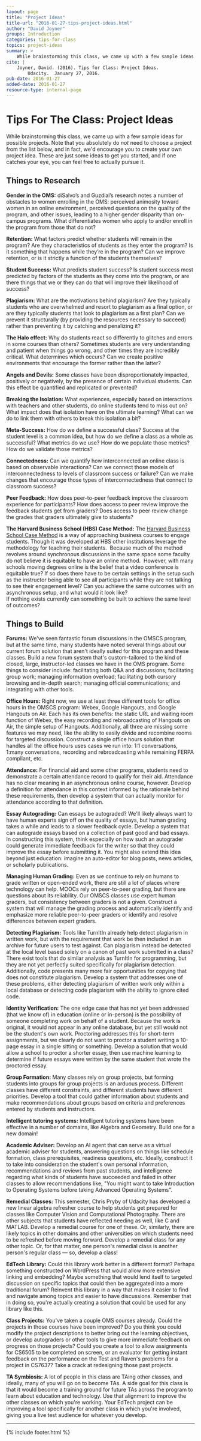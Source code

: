 ```yaml
---
layout: page
title: "Project Ideas"
title-url: "2016-01-27-tips-project-ideas.html"
author: "David Joyner"
groups: Introduction
categories: tips-for-class
topics: project-ideas
summary: >
    While brainstorming this class, we came up with a few sample ideas for possible projects. Note that you absolutely do not need to choose a project from the list below, and in fact, we'd encourage you to create your own project idea. These are just some ideas to get you started, and if one catches your eye, you can feel free to actually pursue it.
cite: |
    Joyner, David. (2016). Tips for Class: Project Ideas.
        Udacity.  January 27, 2016.
pub-date: 2016-01-27
added-date: 2016-01-27
resource-type: internal-page
---
```

# Tips For The Class: Project Ideas

While brainstorming this class, we came up with a few sample ideas for possible projects.
Note that you absolutely do _not_ need to choose a project from the list below,
and in fact, we'd encourage you to create your own project idea. These are just some ideas to get you started, and if one catches your eye, you can feel free to actually pursue it.

## Things to Research

__Gender in the OMS:__ diSalvo’s and Guzdial’s research notes a number of obstacles
to women enrolling in the OMS: perceived animosity toward women in an online
environment, perceived questions on the quality of the program, and other issues,
leading to a higher gender disparity than on-campus programs. What differentiates
women who apply to and/or enroll in the program from those that do not?

__Retention:__ What factors predict whether students will remain in the program?
Are they characteristics of students as they enter the program? Is it something
that happens while they’re in the program? Can we improve retention, or is it
strictly a function of the students themselves?

__Student Success:__ What predicts student success? Is student success most
predicted by factors of the students as they come into the program, or are
there things that we or they can do that will improve their likelihood of success?

__Plagiarism:__ What are the motivations behind plagiarism? Are they typically
students who are overwhelmed and resort to plagiarism as a final option, or are
they typically students that look to plagiarism as a first plan? Can we prevent
it structurally (by providing the resources necessary to succeed) rather than
preventing it by catching and penalizing it?

__The Halo effect:__ Why do students react so differently to glitches and errors
in some courses than others? Sometimes students are very understanding and patient
when things go wrong, and other times they are incredibly critical. What determines
which occurs? Can we create positive environments that encourage the former rather
than the latter?

__Angels and Devils:__ Some classes have been disproportionately impacted,
positively or negatively, by the presence of certain individual students.
Can this effect be quantified and replicated or prevented?

__Breaking the Isolation:__ What experiences, especially based on interactions
with teachers and other students, do online students tend to miss out on? What
impact does that isolation have on the ultimate learning? What can we do to link
them with others to break this isolation a bit?

__Meta-Success:__ How do we define a successful class? Success at the student
level is a common idea, but how do we define a class as a whole as successful?
What metrics do we use? How do we populate those metrics? How do we validate
those metrics?

__Connectedness:__ Can we quantify how interconnected an online class is based
on observable interactions? Can we connect those models of interconnectedness
to levels of classroom success or failure? Can we make changes that encourage
those types of interconnectedness that connect to classroom success?

__Peer Feedback:__ How does peer-to-peer feedback improve the classroom experience
for participants? How does access to peer review improve the feedback students get
from graders? Does access to peer review change the grades that graders ultimately
give to students?

__The Harvard Business School (HBS) Case Method:__ The
[Harvard Business School Case Method](http://www.hbs.edu/mba/academic-experience/Pages/the-hbs-case-method.aspx)
is a way of approaching business courses to engage students. Though it was
developed at HBS other institutions leverage the methodology for teaching
their students.&nbsp; Because much of the method revolves around synchronous
discussions in the same space some faculty do not believe it is equitable to
have an online method.&nbsp; However, with many schools moving degrees online
is the belief that a video conference is equitable true?  If so does there have
to be certain settings in the setup such as the instructor being able to see all
participants while they are not talking to see their engagement level?  Can you
achieve the same outcomes with an asynchronous setup, and what would it look like?  
If nothing exists currently can something be built to achieve the same level of outcomes?  

## Things to Build

__Forums:__ We've seen fantastic forum discussions in the OMSCS program, but
at the same time, many students have noted several things about our current
forum solution that aren't ideally suited for this program and these classes.
Build a new forum system that's custom-tailored to the kind of closed, large,
instructor-led classes we have in the OMS program. Some things to consider
include: facilitating both Q&amp;A and discussions; facilitating group work;
managing information overload; facilitating both cursory browsing and in-depth search;
managing official communications; and integrating with other tools.

__Office Hours:__ Right now, we use at least three different tools for office hours in
the OMSCS program: Webex, Google Hangouts, and Google Hangouts on Air. Each has its own
benefits: the static URL and waiting room function of Webex, the easy recording and
rebroadcasting of Hangouts on Air, the simple setup of Hangouts. Additionally, all
three are missing some features we may need, like the ability to easily divide and
recombine rooms for targeted discussion. Construct a single office hours solution
that handles all the office hours uses cases we run into: 1:1 conversations,
1:many conversations, recording and rebroadcasting while remaining FERPA compliant, etc.

__Attendance:__ For financial aid and some other programs, students need to
demonstrate a certain attendance record to qualify for their aid. Attendance
has no clear meaning in an asynchronous online course, however. Develop a
definition for attendance in this context informed by the rationale behind
these requirements, then develop a system that can actually monitor for attendance
according to that definition.

__Essay Autograding:__ Can essays be autograded? We'll likely always want to
have human experts sign off on the quality of essays, but human grading takes
a while and leads to a slower feedback cycle. Develop a system that can autograde
essays based on a collection of past good and bad essays. In constructing this system,
think especially on how such an autograder could generate immediate feedback for the
writer so that they could improve the essay before submitting it. You might also extend
this idea beyond just education: imagine an auto-editor for blog posts, news articles,
or scholarly publications.

__Managing Human Grading:__ Even as we continue to rely on humans to grade written or
open-ended work, there are still a lot of places where technology can help. MOOCs rely
on peer-to-peer grading, but there are questions about its reliability. Our OMSCS classes
use expert human graders, but consistency between graders is not a given. Construct a
system that will manage the grading process and automatically identify and emphasize
more reliable peer-to-peer graders or identify and resolve differences between expert graders.

__Detecting Plagiarism:__ Tools like TurnItIn already help detect plagiarism in
written work, but with the requirement that work be then included in an archive
for future users to test against. Can plagiarism instead be detected at the local
level based solely on a canon of past work submitted in a class? There exist tools
that do similar analysis as TurnItIn for programming, but they are not yet perfectly
suited specifically for plagiarism detection. Additionally, code presents many more
fair opportunities for copying that does not constitute plagiarism. Develop a system
that addresses one of these problems, either detecting plagiarism of written work
only within a local database or detecting code plagiarism with the ability to ignore cited code.

__Identity Verification:__ The one edge case that has not yet been addressed
(that we know of) in education (online or in-person) is the possibility of
someone completing work on behalf of a student. Because the work is original,
it would not appear in any online database, but yet still would not be the
student's own work. Proctoring addresses this for short-term assignments,
but we clearly do not want to proctor a student writing a 10-page essay in a
single sitting or something. Develop a solution that would allow a school to
proctor a shorter essay, then use machine learning to determine if future
essays were written by the same student that wrote the proctored essay.

__Group Formation:__ Many classes rely on group projects, but forming students
into groups for group projects is an arduous process. Different classes have
different constraints, and different students have different priorities.
Develop a tool that could gather information about students and make recommendations
about groups based on criteria and preferences entered by students and instructors.

__Intelligent tutoring systems:__ Intelligent tutoring systems have been effective
in a number of domains, like Algebra and Geometry. Build one for a new domain!

__Academic Adviser:__ Develop an AI agent that can serve as a virtual academic
adviser for students, answering questions on things like schedule formation,
class prerequisites, readiness questions, etc. Ideally, construct it to take into
consideration the student's own personal information, recommendations and reviews
from past students, and intelligence regarding what kinds of students have succeeded
and failed in other classes to allow recommendations like, "You might want to take
Introduction to Operating Systems before taking Advanced Operating Systems".

__Remedial Classes:__ This semester, Chris Pryby of Udacity has developed a new linear
algebra refresher course to help students get prepared for classes like Computer Vision
and Computational Photography. There are other subjects that students have reflected
needing as well, like C and MATLAB. Develop a remedial course for one of these. Or,
similarly, there are likely topics in other domains and other universities on which
students need to be refreshed before moving forward. Develop a remedial class for any
other topic. Or, for that matter, one person's remedial class is another person's regular
class&nbsp;— so, develop a class!

__EdTech Library:__ Could this library work better in a different format? Perhaps
something constructed on WordPress that would allow more extensive linking and
embedding? Maybe something that would lend itself to targeted discussion on
specific topics that could then be aggregated into a more traditional forum?
Reinvent this library in a way that makes it easier to find and navigate among
topics and easier to have discussions. Remember that in doing so, you're actually
creating a solution that could be used for any library like this.

__Class Projects:__ You've taken a couple OMS courses already. Could the projects
in those courses have been improved? Do you think you could modify the project
descriptions to better bring out the learning objectives, or develop autograders
or other tools to give more immediate feedback on progress on those projects? Could
you create a tool to allow assignments for CS6505 to be completed on screen, or an
evaluator for getting instant feedback on the performance on the Test and Raven's
problems for a project in CS7637? Take a crack at redesigning those past projects.

__TA Symbiosis:__ A lot of people in this class are TAing other classes, and ideally,
many of you will go on to become TAs. A side goal for this class is that it would become
a training ground for future TAs across the program to learn about education and technology.
Use that alignment to improve the other classes on which you're working. Your EdTech project
can be improving a tool specifically for another class in which you're involved, giving you
a live test audience for whatever you develop.

----

{% include footer.html %}
